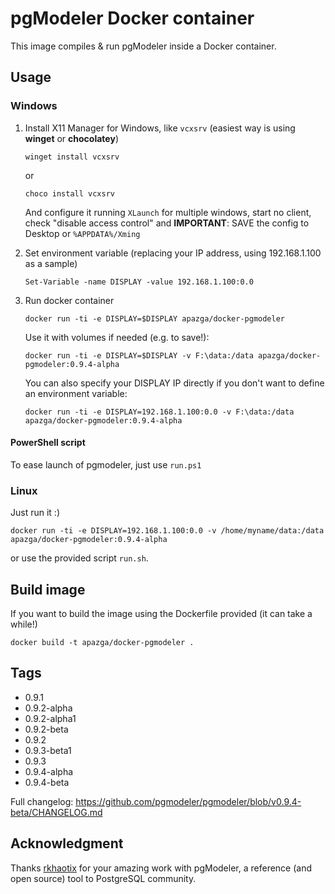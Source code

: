 # pgModeler Docker container

This image compiles & run pgModeler inside a Docker container.

## Usage

### Windows

1. Install X11 Manager for Windows, like `vcxsrv` (easiest way is using **winget** or **chocolatey**)

    ```winget install vcxsrv```

    or

    ```choco install vcxsrv```

    And configure it running `XLaunch` for multiple windows, start no client, check "disable access control" and **IMPORTANT**: SAVE the config to Desktop or `%APPDATA%/Xming`

2. Set environment variable (replacing your IP address, using 192.168.1.100 as a sample)

    ```Set-Variable -name DISPLAY -value 192.168.1.100:0.0```

3. Run docker container

    ```docker run -ti -e DISPLAY=$DISPLAY apazga/docker-pgmodeler```

    Use it with volumes if needed (e.g. to save!):

    ```docker run -ti -e DISPLAY=$DISPLAY -v F:\data:/data apazga/docker-pgmodeler:0.9.4-alpha```

    You can also specify your DISPLAY IP directly if you don't want to define an environment variable:

    ```docker run -ti -e DISPLAY=192.168.1.100:0.0 -v F:\data:/data apazga/docker-pgmodeler:0.9.4-alpha```

#### PowerShell script

To ease launch of pgmodeler, just use `run.ps1`

### Linux

Just run it :)

```docker run -ti -e DISPLAY=192.168.1.100:0.0 -v /home/myname/data:/data apazga/docker-pgmodeler:0.9.4-alpha```

or use the provided script `run.sh`.

## Build image

If you want to build the image using the Dockerfile provided (it can take a while!)

```docker build -t apazga/docker-pgmodeler .```

## Tags

- 0.9.1
- 0.9.2-alpha
- 0.9.2-alpha1
- 0.9.2-beta
- 0.9.2
- 0.9.3-beta1
- 0.9.3
- 0.9.4-alpha
- 0.9.4-beta

Full changelog: <https://github.com/pgmodeler/pgmodeler/blob/v0.9.4-beta/CHANGELOG.md>

## Acknowledgment

Thanks [rkhaotix](https://github.com/rkhaotix) for your amazing work with pgModeler, a reference (and open source) tool to PostgreSQL community.

